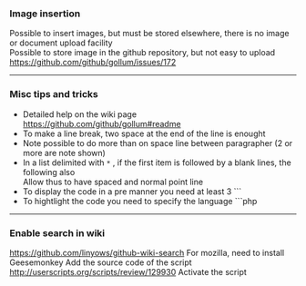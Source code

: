 ### Image insertion 

Possible to insert images, but must be stored elsewhere, there is no image or document upload facility   
Possible to store image in the github repository, but not easy to upload  
https://github.com/github/gollum/issues/172

***

### Misc tips and tricks
* Detailed help on the wiki page 
https://github.com/github/gollum#readme
* To make a line break, two space at the end of the line is enought
* Note possible to do more than on space line between paragrapher (2 or more are note shown) 
* In a list delimited with `*` , if the first item is followed by a blank lines, the following also  
Allow thus to have spaced and normal point line 
* To display the code in a pre manner you need at least 3 ```
* To hightlight the code you need to specify the language ```php

***

### Enable search in wiki
https://github.com/linyows/github-wiki-search
For mozilla, need to install Geesemonkey
Add the source code of the script http://userscripts.org/scripts/review/129930
Activate the script


